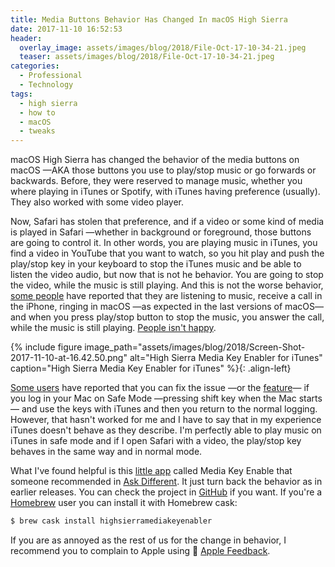 ```yaml
---
title: Media Buttons Behavior Has Changed In macOS High Sierra
date: 2017-11-10 16:52:53
header:
  overlay_image: assets/images/blog/2018/File-Oct-17-10-34-21.jpeg
  teaser: assets/images/blog/2018/File-Oct-17-10-34-21.jpeg
categories:
  - Professional
  - Technology
tags:
  - high sierra
  - how to
  - macOS
  - tweaks
---
```

macOS High Sierra has changed the behavior of the media buttons on macOS —AKA those buttons you use to play/stop music or go forwards or backwards. Before, they were reserved to manage music, whether you where playing in iTunes or Spotify, with iTunes having preference (usually). They also worked with some video player.

Now, Safari has stolen that preference, and if a video or some kind of media is played in Safari —whether in background or foreground, those buttons are going to control it. In other words, you are playing music in iTunes, you find a video in YouTube that you want to watch, so you hit play and push the play/stop key in your keyboard to stop the iTunes music and be able to listen the video audio, but now that is not he behavior. You are going to stop the video, while the music is still playing. And this is not the worse behavior, [some people](https://discussions.apple.com/message/32506712#message32506712) have reported that they are listening to music, receive a call in the iPhone, ringing in macOS —as expected in the last versions of macOS— and when you press play/stop button to stop the music, you answer the call, while the music is still playing. [People isn't happy](https://discussions.apple.com/message/32506712).

{% include figure image_path="assets/images/blog/2018/Screen-Shot-2017-11-10-at-16.42.50.png" alt="High Sierra Media Key Enabler for iTunes" caption="High Sierra Media Key Enabler for iTunes" %}{: .align-left}  

[Some users](https://discussions.apple.com/message/32306332#message32306332) have reported that you can fix the issue —or the [feature](https://www.urbandictionary.com/define.php?term=It%27s%20not%20a%20bug%2C%20it%27s%20a%20feature)— if you log in your Mac on Safe Mode —pressing shift key when the Mac starts— and use the keys with iTunes and then you return to the normal logging. However, that hasn't worked for me and I have to say that in my experience iTunes doesn't behave as they describe. I'm perfectly able to play music on iTunes in safe mode and if I open Safari with a video, the play/stop key behaves in the same way and in normal mode.

What I've found helpful is this [little app](http://milgra.com/high-sierra-media-key-enabler.html) called Media Key Enable that someone recommended in [Ask Different](https://apple.stackexchange.com/questions/300811/high-sierra-mediaplay-button-changes). It just turn back the behavior as in earlier releases. You can check the project in [GitHub](https://github.com/milgra/highsierramediakeyenabler) if you want. If you're a [Homebrew](https://brew.sh) user you can install it with Homebrew cask:

```sh 
$ brew cask install highsierramediakeyenabler
```

If you are as annoyed as the rest of us for the change in behavior, I recommend you to complain to Apple using  [Apple Feedback](https://www.apple.com/feedback/).
